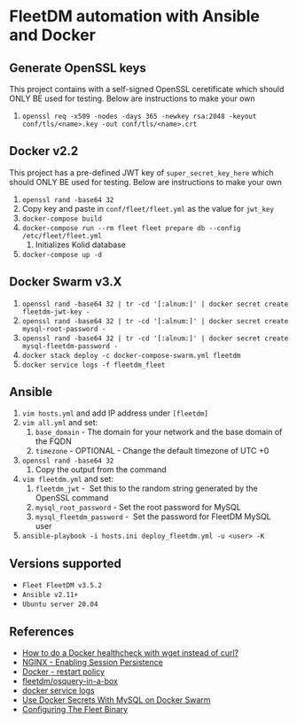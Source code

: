 # FleetDM automation with Ansible and Docker

## Generate OpenSSL keys
This project contains with a self-signed OpenSSL ceretificate which should ONLY BE used for testing. Below are instructions to make your own
1. `openssl req -x509 -nodes -days 365 -newkey rsa:2048 -keyout conf/tls/<name>.key -out conf/tls/<name>.crt`

## Docker v2.2
This project has a pre-defined JWT key of `super_secret_key_here` which should ONLY BE used for testing. Below are instructions to make your own
1. `openssl rand -base64 32`
1. Copy key and paste in `conf/fleet/fleet.yml` as the value for `jwt_key`
1. `docker-compose build`
1. `docker-compose run --rm fleet fleet prepare db --config /etc/fleet/fleet.yml`
    1. Initializes Kolid database
1. `docker-compose up -d`

## Docker Swarm v3.X
1. `openssl rand -base64 32 | tr -cd '[:alnum:]' | docker secret create fleetdm-jwt-key -`
1. `openssl rand -base64 32 | tr -cd '[:alnum:]' | docker secret create mysql-root-password -`
1. `openssl rand -base64 32 | tr -cd '[:alnum:]' | docker secret create mysql-fleetdm-password -`
1. `docker stack deploy -c docker-compose-swarm.yml fleetdm`
1. `docker service logs -f fleetdm_fleet`

## Ansible
1. `vim hosts.yml` and add IP address under `[fleetdm]`
1. `vim all.yml` and set:
    1. `base_domain` - The domain for your network and the base domain of the FQDN
    1. `timezone` - OPTIONAL - Change the default timezone of UTC +0
1. `openssl rand -base64 32`
    1. Copy the output from the command
1. `vim fleetdm.yml` and set:
    1. `fleetdm_jwt` -  Set this to the random string generated by the OpenSSL command
    1. `mysql_root_password` - Set the root password for MySQL
    1. `mysql_fleetdm_password` -  Set the password for FleetDM MySQL user
1. `ansible-playbook -i hosts.ini deploy_fleetdm.yml -u <user> -K`


## Versions supported
* `Fleet FleetDM v3.5.2`
* `Ansible v2.11+`
* `Ubuntu server 20.04`

## References
* [How to do a Docker healthcheck with wget instead of curl?](https://stackoverflow.com/questions/47722898/how-to-do-a-docker-healthcheck-with-wget-instead-of-curl)
* [NGINX - Enabling Session Persistence](https://docs.nginx.com/nginx/admin-guide/load-balancer/http-load-balancer/#enabling-session-persistence)
* [Docker - restart policy](https://docs.docker.com/compose/compose-file/#restart_policy)
* [fleetdm/osquery-in-a-box](https://github.com/fleetdm/osquery-in-a-box/blob/master/docker-compose.yml)
* [docker service logs](https://docs.docker.com/engine/reference/commandline/service_logs/)
* [Use Docker Secrets With MySQL on Docker Swarm](https://blog.ruanbekker.com/blog/2017/11/23/use-docker-secrets-with-mysql-on-docker-swarm/)
* [Configuring The Fleet Binary](https://github.com/fleetdm/fleet/blob/master/docs/infrastructure/configuring-the-fleet-binary.md)